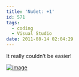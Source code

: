 ```yaml
---
title: 'NuGet: +1'
id: 571
tags:
  - coding
  - Visual Studio
date: 2011-08-14 02:04:29
---
```


It really couldn’t be easier!

[![image](https://az275061.vo.msecnd.net/blogmedia/2011/08/image_thumb8.png "image")](https://az275061.vo.msecnd.net/blogmedia/2011/08/image48.png)